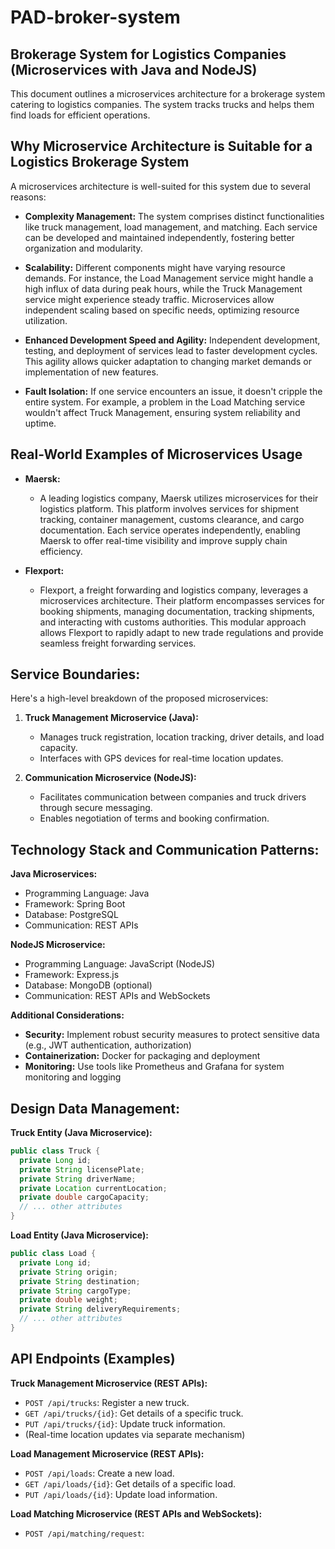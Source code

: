 # PAD-broker-system

## Brokerage System for Logistics Companies (Microservices with Java and NodeJS)

This document outlines a microservices architecture for a brokerage system catering to logistics companies. The system tracks trucks and helps them find loads for efficient operations.

## Why Microservice Architecture is Suitable for a Logistics Brokerage System

A microservices architecture is well-suited for this system due to several reasons:

* **Complexity Management:** The system comprises distinct functionalities like truck management, load management, and matching. Each service can be developed and maintained independently, fostering better organization and modularity.

* **Scalability:** Different components might have varying resource demands. For instance, the Load Management service might handle a high influx of data during peak hours, while the Truck Management service might experience steady traffic. Microservices allow independent scaling based on specific needs, optimizing resource utilization.

* **Enhanced Development Speed and Agility:** Independent development, testing, and deployment of services lead to faster development cycles. This agility allows quicker adaptation to changing market demands or implementation of new features.

* **Fault Isolation:** If one service encounters an issue, it doesn't cripple the entire system. For example, a problem in the Load Matching service wouldn't affect Truck Management, ensuring system reliability and uptime.


## Real-World Examples of Microservices Usage

* **Maersk:**
    - A leading logistics company, Maersk utilizes microservices for their logistics platform. This platform involves services for shipment tracking, container management, customs clearance, and cargo documentation. Each service operates independently, enabling Maersk to offer real-time visibility and improve supply chain efficiency.

* **Flexport:**
    - Flexport, a freight forwarding and logistics company, leverages a microservices architecture. Their platform encompasses services for booking shipments, managing documentation, tracking shipments, and interacting with customs authorities. This modular approach allows Flexport to rapidly adapt to new trade regulations and provide seamless freight forwarding services.


## Service Boundaries:

Here's a high-level breakdown of the proposed microservices:

1. **Truck Management Microservice (Java):**
    - Manages truck registration, location tracking, driver details, and load capacity.
    - Interfaces with GPS devices for real-time location updates.

2. **Communication Microservice (NodeJS):**
    - Facilitates communication between companies and truck drivers through secure messaging.
    - Enables negotiation of terms and booking confirmation.

## Technology Stack and Communication Patterns:

**Java Microservices:**
* Programming Language: Java
* Framework: Spring Boot
* Database: PostgreSQL
* Communication: REST APIs

**NodeJS Microservice:**
* Programming Language: JavaScript (NodeJS)
* Framework: Express.js
* Database: MongoDB (optional)
* Communication: REST APIs and WebSockets

**Additional Considerations:**
* **Security:** Implement robust security measures to protect sensitive data (e.g., JWT authentication, authorization)
* **Containerization:** Docker for packaging and deployment
* **Monitoring:** Use tools like Prometheus and Grafana for system monitoring and logging

## Design Data Management:

**Truck Entity (Java Microservice):**

```java
public class Truck {
  private Long id;
  private String licensePlate;
  private String driverName;
  private Location currentLocation;
  private double cargoCapacity;
  // ... other attributes
}
```

**Load Entity (Java Microservice):**

```java
public class Load {
  private Long id;
  private String origin;
  private String destination;
  private String cargoType;
  private double weight;
  private String deliveryRequirements;
  // ... other attributes
}
```

## API Endpoints (Examples)

**Truck Management Microservice (REST APIs):**

* `POST /api/trucks`: Register a new truck.
* `GET /api/trucks/{id}`: Get details of a specific truck.
* `PUT /api/trucks/{id}`: Update truck information.
* (Real-time location updates via separate mechanism)

**Load Management Microservice (REST APIs):**

* `POST /api/loads`: Create a new load.
* `GET /api/loads/{id}`: Get details of a specific load.
* `PUT /api/loads/{id}`: Update load information.

**Load Matching Microservice (REST APIs and WebSockets):**

* `POST /api/matching/request`:
